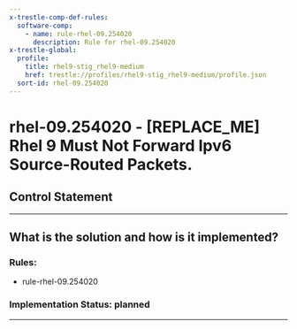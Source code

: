 ```yaml
---
x-trestle-comp-def-rules:
  software-comp:
    - name: rule-rhel-09.254020
      description: Rule for rhel-09.254020
x-trestle-global:
  profile:
    title: rhel9-stig_rhel9-medium
    href: trestle://profiles/rhel9-stig_rhel9-medium/profile.json
  sort-id: rhel-09.254020
---
```


# rhel-09.254020 - \[REPLACE_ME\] Rhel 9 Must Not Forward Ipv6 Source-Routed Packets.

## Control Statement

______________________________________________________________________

## What is the solution and how is it implemented?

<!-- For implementation status enter one of: implemented, partial, planned, alternative, not-applicable -->

<!-- Note that the list of rules under ### Rules: is read-only and changes will not be captured after assembly to JSON -->

<!-- Add control implementation description here for control: rhel-09.254020 -->

### Rules:

  - rule-rhel-09.254020

### Implementation Status: planned

______________________________________________________________________
